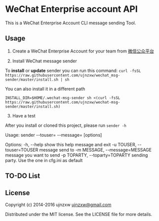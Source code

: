WeChat Enterprise account API
=====================================

This is a WeChat Enterprise Account CLI message sending Tool.

Usage
-----
1. Create a WeChat Enterprise Account for your team from [微信公众平台](https://mp.weixin.qq.com/)

2. Install WeChat message sender

To **install** or **update** sender you can run this command:
`curl -fsSL https://raw.githubusercontent.com/ujnzxw/wechat_msg-sender/master/install.sh | sh`

You can also install it in a different path

`INSTALL_DIR=$HOME/.wechat-msg-sender sh <(curl -fsSL https://raw.githubusercontent.com/ujnzxw/wechat-msg-sender/master/install.sh)`

3. Have a test



After you install or cloned this project, please run `sender -h`

Usage: sender --touser=<to user> --message=<sending message> [options]

Options:
  -h, --help            show this help message and exit
  -u TOUSER, --touser=TOUSER
                        message send to
  -m MESSAGE, --message=MESSAGE
                        message you want to send
  -p TOPARTY, --toparty=TOPARTY
                        sending party. Use the one in cfg.ini as default



TO-DO List
----------

License
-------
Copyright (c) 2014-2016 ujnzxw <ujnzxw@gmail.com>

Distributed under the MIT license. See the LICENSE file for more details.
